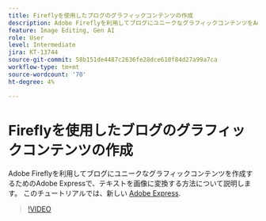 ```yaml
---
title: Fireflyを使用したブログのグラフィックコンテンツの作成
description: Adobe Fireflyを利用してブログにユニークなグラフィックコンテンツをAdobe Expressで作成する方法を説明します
feature: Image Editing, Gen AI
role: User
level: Intermediate
jira: KT-13744
source-git-commit: 58b151de4487c2636fe28dce610f84d27a99a7ca
workflow-type: tm+mt
source-wordcount: '70'
ht-degree: 4%

---
```


# Fireflyを使用したブログのグラフィックコンテンツの作成

Adobe Fireflyを利用してブログにユニークなグラフィックコンテンツを作成するためのAdobe Expressで、テキストを画像に変換する方法について説明します。 このチュートリアルでは、新しい [Adobe Express](https://www.adobe.com/express/).

>[!VIDEO](https://video.tv.adobe.com/v/3422408?quality=12&learn=on&hidetitle=true)
